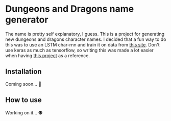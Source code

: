 # Dungeons and Dragons name generator
The name is pretty self explanatory, I guess. This is a project for generating new
dungeons and dragons character names. I decided that a fun way to do this was to 
use an LSTM char-rnn and train it on data from [this site](http://www.dnd.kismetrose.com/).
Don't use keras as much as tensorflow, so writing this was made a lot easier when having
[this project](https://github.com/ekzhang/char-rnn-keras) as a reference. 

## Installation
Coming soon... :pizza:

## How to use
Working on it... :alien:
